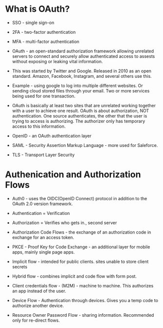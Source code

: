 # What is OAuth?
* SSO - single sign-on

* 2FA - two-factor authentication

* MFA - multi-factor authentication

* OAuth - an open-standard authorization framework allowing unrelated servers to connect and securely allow authenticated access to assests without exposing or leaking vital information.

* This was started by Twitter and Google. Released in 2010 as an open standard. Amazon, Facebook, Instagram, and several others use this.

* Example - using google to log into multiple different websites. Or sending cloud stored files through your email. Two or more services being used for one transaction.

* OAuth is basically at least two sites that are unrelated working together with a user to achieve one result. OAuth is about authorization, NOT authentication. One source authenticates, the other that the user is trying to access is authorizing. The authorizer only has temporary access to this information.

* OpenID - an OAuth authentication layer

* SAML - Security Assertion Markup Language - more used for Saleforce.

* TLS - Transport Layer Security

# Authenication and Authorization Flows

* Auth0 - uses the OIDC(OpenID Connect) protocol in addition to the OAuth 2.0 version framework.

* Authentication = Verification

* Authorization = Verifies who gets in., second server

* Authorization Code Flows - the exchange of an authorization code in exchange for an access token.

* PKCE - Proof Key for Code Exchange - an additional layer for mobile apps, mainly single page apps.

* Implicit flow - intended for public clients. sites unable to store client secrets

* Hybrid flow - combines implicit and code flow with form post.

* Client credentials flow - (M2M) - machine to machine. This authorizes an app instead of the user.

* Device Flow - Authentication through devices. Gives you a temp code to authorize another device.

* Resource Owner Password Flow - sharing information. Recommended only for re-direct flows.